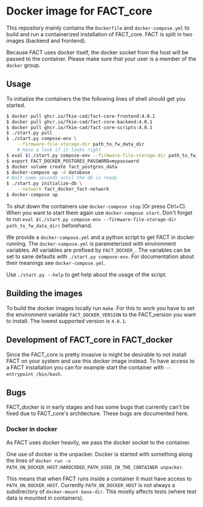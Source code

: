 # Docker image for FACT_core
This repository mainly contains the `Dockerfile` and `docker-compose.yml` to
build and run a containerized installation of FACT_core.
FACT is split in two images (backend and frontend).

Because FACT uses docker itself, the docker socket from the host will be
passed to the container. Please make sure that your user is a member of the
`docker` group.

## Usage
To initialize the containers the the following lines of shell should get you started.
```sh
$ docker pull ghcr.io/fkie-cad/fact-core-frontend:4.0.1
$ docker pull ghcr.io/fkie-cad/fact-core-backend:4.0.1
$ docker pull ghcr.io/fkie-cad/fact-core-scripts:4.0.1
$ ./start.py pull
$ ./start.py compose-env \
    --firmware-file-storage-dir path_to_fw_data_dir
    # Have a look if it looks right
$ eval $(./start.py compose-env --firmware-file-storage-dir path_to_fw_data_dir)
$ export FACT_DOCKER_POSTGRES_PASSWORD=mypassword
$ docker volume create fact_postgres_data
$ docker-compose up -d database
# Wait some seconds until the db is ready
$ ./start.py initialize-db \
    --network fact_docker_fact-network
$ docker-compose up
```

To shut down the containers use `docker-compose stop` (Or press Ctrl+C).
When you want to start them again use `docker-compose start`.
Don't forget to run `eval $(./start.py compose-env --firmware-file-storage-dir path_to_fw_data_dir)`
beforehand.


We provide a `docker-compose.yml` and a python script to get FACT in docker
running.
The `docker-compose.yml` is parameterized with environment variables.
All variables are prefixed by `FACT_DOCKER_`.
The variables can be set to sane defaults with `./start.py compose-env`.
For documentation about their meanings see `docker-compose.yml`.

Use `./start.py --help` to get help about the usage of the script.

## Building the images
To build the docker images locally run `make`.
For this to work you have to set the environment variable `FACT_DOCKER_VERSION` to the FACT_version you want to install.
The lowest supported version is `4.0.1`.

## Development of FACT\_core in FACT\_docker
Since the FACT\_core is pretty invasive is might be desirable to not install FACT on your system and use this docker image instead.
To have access to a FACT installation you can for example start the container with `--entrypoint /bin/bash`.

## Bugs
FACT\_docker is in early stages and has some bugs that currently can't be fixed due to FACT\_core's architecture.
These bugs are documented here.

### Docker in docker
As FACT uses docker heavily, we pass the docker socket to the container.

One use of docker is the unpacker. Docker is started with something along the
lines of
`docker run -v PATH_ON_DOCKER_HOST:HARDCODED_PATH_USED_IN_THE_CONTAINER unpacker`.

This means that when FACT runs inside a container it must have access to
`PATH_ON_DOCKER_HOST`.
Currently `PATH_ON_DOCKER_HOST` is not always a subdirectory of `docker-mount-base-dir`.
This mostly affects tests (where test data is mounted in containers).
